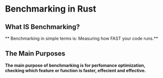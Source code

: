 # Benchmarking in Rust

## What IS Benchmarking?
** Benchmarking in simple terms is: Measuring how FAST your code runs.**
## The Main Purposes
**The main purpose of benchmarking is for perfomance optimization, checking which feature or function is faster, effecient and effective.**
